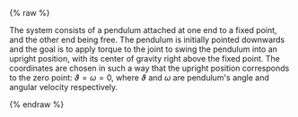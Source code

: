 {% raw %} 

The system consists of a pendulum attached at one end to a fixed point, and the other end being free. The pendulum is initially
pointed downwards and the goal is to apply torque  to the joint to swing the pendulum into an upright position, with its
center of gravity right above the fixed point. The coordinates are chosen in such a way that the upright position corresponds to
the zero point: $\vartheta = \omega = 0$, where $\vartheta$ and $\omega$ are pendulum's angle and angular velocity respectively. 


{% endraw %} 
